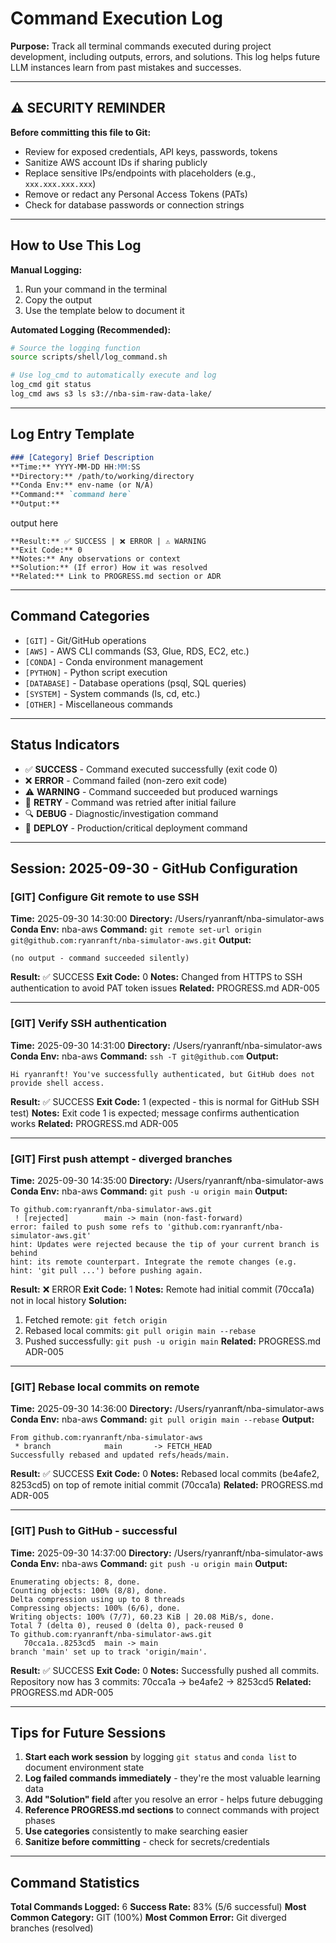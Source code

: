 # Command Execution Log

<!-- AUTO-UPDATE TRIGGER: After EVERY code file creation/modification, failed command, or error resolution -->
<!-- LAST UPDATED: 2025-10-01 -->
<!-- ENTRIES THIS SESSION: 0 -->
<!-- REMINDER: Document ALL code changes with file path, purpose, outcome, and lessons learned -->

**Purpose:** Track all terminal commands executed during project development, including outputs, errors, and solutions. This log helps future LLM instances learn from past mistakes and successes.

---

## ⚠️ SECURITY REMINDER

**Before committing this file to Git:**
- Review for exposed credentials, API keys, passwords, tokens
- Sanitize AWS account IDs if sharing publicly
- Replace sensitive IPs/endpoints with placeholders (e.g., `xxx.xxx.xxx.xxx`)
- Remove or redact any Personal Access Tokens (PATs)
- Check for database passwords or connection strings

---

## How to Use This Log

**Manual Logging:**
1. Run your command in the terminal
2. Copy the output
3. Use the template below to document it

**Automated Logging (Recommended):**
```bash
# Source the logging function
source scripts/shell/log_command.sh

# Use log_cmd to automatically execute and log
log_cmd git status
log_cmd aws s3 ls s3://nba-sim-raw-data-lake/
```

---

## Log Entry Template

```markdown
### [Category] Brief Description
**Time:** YYYY-MM-DD HH:MM:SS
**Directory:** /path/to/working/directory
**Conda Env:** env-name (or N/A)
**Command:** `command here`
**Output:**
```
output here
```
**Result:** ✅ SUCCESS | ❌ ERROR | ⚠️ WARNING
**Exit Code:** 0
**Notes:** Any observations or context
**Solution:** (If error) How it was resolved
**Related:** Link to PROGRESS.md section or ADR
```

---

## Command Categories

- `[GIT]` - Git/GitHub operations
- `[AWS]` - AWS CLI commands (S3, Glue, RDS, EC2, etc.)
- `[CONDA]` - Conda environment management
- `[PYTHON]` - Python script execution
- `[DATABASE]` - Database operations (psql, SQL queries)
- `[SYSTEM]` - System commands (ls, cd, etc.)
- `[OTHER]` - Miscellaneous commands

---

## Status Indicators

- ✅ **SUCCESS** - Command executed successfully (exit code 0)
- ❌ **ERROR** - Command failed (non-zero exit code)
- ⚠️ **WARNING** - Command succeeded but produced warnings
- 🔄 **RETRY** - Command was retried after initial failure
- 🔍 **DEBUG** - Diagnostic/investigation command
- 🚀 **DEPLOY** - Production/critical deployment command

---

## Session: 2025-09-30 - GitHub Configuration

### [GIT] Configure Git remote to use SSH
**Time:** 2025-09-30 14:30:00
**Directory:** /Users/ryanranft/nba-simulator-aws
**Conda Env:** nba-aws
**Command:** `git remote set-url origin git@github.com:ryanranft/nba-simulator-aws.git`
**Output:**
```
(no output - command succeeded silently)
```
**Result:** ✅ SUCCESS
**Exit Code:** 0
**Notes:** Changed from HTTPS to SSH authentication to avoid PAT token issues
**Related:** PROGRESS.md ADR-005

---

### [GIT] Verify SSH authentication
**Time:** 2025-09-30 14:31:00
**Directory:** /Users/ryanranft/nba-simulator-aws
**Conda Env:** nba-aws
**Command:** `ssh -T git@github.com`
**Output:**
```
Hi ryanranft! You've successfully authenticated, but GitHub does not provide shell access.
```
**Result:** ✅ SUCCESS
**Exit Code:** 1 (expected - this is normal for GitHub SSH test)
**Notes:** Exit code 1 is expected; message confirms authentication works
**Related:** PROGRESS.md ADR-005

---

### [GIT] First push attempt - diverged branches
**Time:** 2025-09-30 14:35:00
**Directory:** /Users/ryanranft/nba-simulator-aws
**Conda Env:** nba-aws
**Command:** `git push -u origin main`
**Output:**
```
To github.com:ryanranft/nba-simulator-aws.git
 ! [rejected]        main -> main (non-fast-forward)
error: failed to push some refs to 'github.com:ryanranft/nba-simulator-aws.git'
hint: Updates were rejected because the tip of your current branch is behind
hint: its remote counterpart. Integrate the remote changes (e.g.
hint: 'git pull ...') before pushing again.
```
**Result:** ❌ ERROR
**Exit Code:** 1
**Notes:** Remote had initial commit (70cca1a) not in local history
**Solution:**
1. Fetched remote: `git fetch origin`
2. Rebased local commits: `git pull origin main --rebase`
3. Pushed successfully: `git push -u origin main`
**Related:** PROGRESS.md ADR-005

---

### [GIT] Rebase local commits on remote
**Time:** 2025-09-30 14:36:00
**Directory:** /Users/ryanranft/nba-simulator-aws
**Conda Env:** nba-aws
**Command:** `git pull origin main --rebase`
**Output:**
```
From github.com:ryanranft/nba-simulator-aws
 * branch            main       -> FETCH_HEAD
Successfully rebased and updated refs/heads/main.
```
**Result:** ✅ SUCCESS
**Exit Code:** 0
**Notes:** Rebased local commits (be4afe2, 8253cd5) on top of remote initial commit (70cca1a)
**Related:** PROGRESS.md ADR-005

---

### [GIT] Push to GitHub - successful
**Time:** 2025-09-30 14:37:00
**Directory:** /Users/ryanranft/nba-simulator-aws
**Conda Env:** nba-aws
**Command:** `git push -u origin main`
**Output:**
```
Enumerating objects: 8, done.
Counting objects: 100% (8/8), done.
Delta compression using up to 8 threads
Compressing objects: 100% (6/6), done.
Writing objects: 100% (7/7), 60.23 KiB | 20.08 MiB/s, done.
Total 7 (delta 0), reused 0 (delta 0), pack-reused 0
To github.com:ryanranft/nba-simulator-aws.git
   70cca1a..8253cd5  main -> main
branch 'main' set up to track 'origin/main'.
```
**Result:** ✅ SUCCESS
**Exit Code:** 0
**Notes:** Successfully pushed all commits. Repository now has 3 commits: 70cca1a → be4afe2 → 8253cd5
**Related:** PROGRESS.md ADR-005

---

## Tips for Future Sessions

1. **Start each work session** by logging `git status` and `conda list` to document environment state
2. **Log failed commands immediately** - they're the most valuable learning data
3. **Add "Solution" field** after you resolve an error - helps future debugging
4. **Reference PROGRESS.md sections** to connect commands with project phases
5. **Use categories** consistently to make searching easier
6. **Sanitize before committing** - check for secrets/credentials

---

## Command Statistics

**Total Commands Logged:** 6
**Success Rate:** 83% (5/6 successful)
**Most Common Category:** GIT (100%)
**Most Common Error:** Git diverged branches (resolved)
